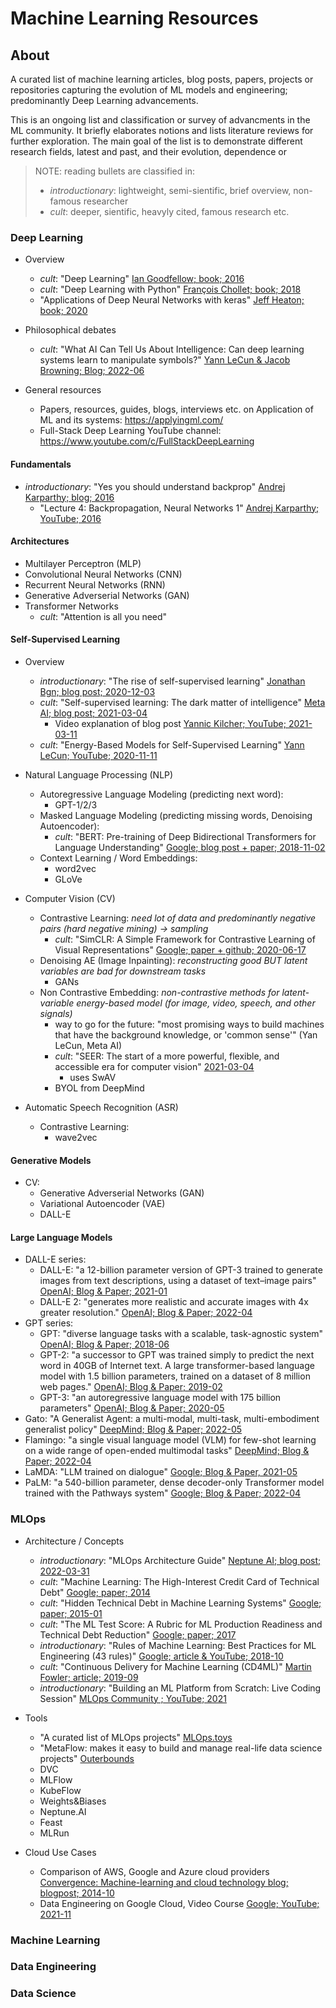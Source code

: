# Machine Learning Resources

## About

A curated list of machine learning articles, blog posts, papers, projects or repositories capturing the evolution of ML models and engineering; predominantly Deep Learning advancements.

This is an ongoing list and classification or survey of advancments in the ML community. It briefly elaborates notions and lists literature reviews for further exploration. The main goal of the list is to demonstrate different research fields, latest and past, and their evolution, dependence or 

> NOTE: reading bullets are classified in:
> - *introductionary*: lightweight, semi-sientific, brief overview, non-famous researcher
> - *cult*: deeper, sientific, heavyly cited, famous research
> etc. 


### Deep Learning

- Overview
  - *cult*: "Deep Learning" [Ian Goodfellow; book; 2016](https://www.deeplearningbook.org/)
  - *cult*: "Deep Learning with Python" [François Chollet; book; 2018](https://tanthiamhuat.files.wordpress.com/2018/03/deeplearningwithpython.pdf)
  - "Applications of Deep Neural Networks with keras" [Jeff Heaton; book; 2020](https://arxiv.org/pdf/2009.05673.pdf) 

- Philosophical debates
  - *cult*: "What AI Can Tell Us About Intelligence: Can deep learning systems learn to manipulate symbols?" [Yann LeCun & Jacob Browning; Blog; 2022-06](https://www.noemamag.com/what-ai-can-tell-us-about-intelligence/)

- General resources
  - Papers, resources, guides, blogs, interviews etc. on Application of ML and its systems: https://applyingml.com/
  - Full-Stack Deep Learning YouTube channel: https://www.youtube.com/c/FullStackDeepLearning

#### Fundamentals

- *introductionary*: "Yes you should understand backprop" [Andrej Karparthy; blog; 2016](https://karpathy.medium.com/yes-you-should-understand-backprop-e2f06eab496b)
  - "Lecture 4: Backpropagation, Neural Networks 1" [Andrej Karparthy; YouTube; 2016](https://www.youtube.com/watch?v=i94OvYb6noo) 

#### Architectures

- Multilayer Perceptron (MLP)
- Convolutional Neural Networks (CNN)
- Recurrent Neural Networks (RNN)
- Generative Adverserial Networks (GAN)
- Transformer Networks
  - *cult*: "Attention is all you need"


#### Self-Supervised Learning

- Overview
  - *introductionary*: "The rise of self-supervised learning" [Jonathan Bgn; blog post; 2020-12-03](https://jonathanbgn.com/2020/12/31/self-supervised-learning.html)
  - *cult*: "Self-supervised learning: The dark matter of intelligence" [Meta AI; blog post; 2021-03-04](https://ai.facebook.com/blog/self-supervised-learning-the-dark-matter-of-intelligence/)
    - Video explanation of blog post [Yannic Kilcher; YouTube; 2021-03-11](https://www.youtube.com/watch?v=Ag1bw8MfHGQ)  
  - *cult*: "Energy-Based Models for Self-Supervised Learning" [Yann LeCun; YouTube; 2020-11-11](https://www.youtube.com/watch?v=BqgnnrojVBI)

- Natural Language Processing (NLP)
  - Autoregressive Language Modeling (predicting next word):
    - GPT-1/2/3
  - Masked Language Modeling (predicting missing words, Denoising Autoencoder):
    - *cult*: "BERT: Pre-training of Deep Bidirectional Transformers for Language Understanding" [Google; blog post + paper; 2018-11-02](https://ai.googleblog.com/2018/11/open-sourcing-bert-state-of-art-pre.html)
  - Context Learning / Word Embeddings:
    - word2vec
    - GLoVe

- Computer Vision (CV)
  - Contrastive Learning: *need lot of data and predominantly negative pairs (hard negative mining) -> sampling*
    - *cult*: "SimCLR: A Simple Framework for Contrastive Learning of Visual Representations" [Google; paper + github; 2020-06-17](https://github.com/google-research/simclr)
  - Denoising AE (Image Inpainting): *reconstructing good BUT latent variables are bad for downstream tasks*
    - GANs
  - Non Contrastive Embedding: *non-contrastive methods for latent-variable energy-based model (for image, video, speech, and other signals)*
    - way to go for the future: "most promising ways to build machines that have the background knowledge, or 'common sense'" (Yan LeCun, Meta AI)
    - *cult*: "SEER: The start of a more powerful, flexible, and accessible era for computer vision" [2021-03-04](https://ai.facebook.com/blog/seer-the-start-of-a-more-powerful-flexible-and-accessible-era-for-computer-vision/)
      - uses SwAV
    - BYOL from DeepMind

- Automatic Speech Recognition (ASR)
  - Contrastive Learning:
    - wave2vec

#### Generative Models

- CV:
  - Generative Adverserial Networks (GAN) 
  - Variational Autoencoder (VAE)
  - DALL-E

#### Large Language Models

- DALL-E series:
  - DALL-E: "a 12-billion parameter version of GPT-3 trained to generate images from text descriptions, using a dataset of text–image pairs" [OpenAI; Blog & Paper; 2021-01](https://openai.com/blog/dall-e/)
  - DALL-E 2: "generates more realistic and accurate images with 4x greater resolution." [OpenAI; Blog & Paper; 2022-04](https://openai.com/dall-e-2/) 
- GPT series:
  - GPT: "diverse language tasks with a scalable, task-agnostic system" [OpenAI; Blog & Paper; 2018-06](https://openai.com/blog/language-unsupervised/)
  - GPT-2: "a successor to GPT was trained simply to predict the next word in 40GB of Internet text. A large transformer-based language model with 1.5 billion parameters, trained on a dataset of 8 million web pages." [OpenAI; Blog & Paper; 2019-02](https://openai.com/blog/better-language-models/) 
  - GPT-3: "an autoregressive language model with 175 billion parameters" [OpenAI; Blog & Paper; 2020-05](https://openai.com/blog/openai-api/) 
- Gato: "A Generalist Agent: a multi-modal, multi-task, multi-embodiment generalist policy" [DeepMind; Blog & Paper; 2022-05](https://www.deepmind.com/publications/a-generalist-agent)
- Flamingo: "a single visual language model (VLM) for few-shot learning on a wide range of open-ended multimodal tasks" [DeepMind; Blog & Paper; 2022-04](https://www.deepmind.com/blog/tackling-multiple-tasks-with-a-single-visual-language-model)
- LaMDA: "LLM trained on dialogue" [Google; Blog & Paper, 2021-05](https://blog.google/technology/ai/lamda/)
- PaLM: "a 540-billion parameter, dense decoder-only Transformer model trained with the Pathways system" [Google; Blog & Paper; 2022-04](https://ai.googleblog.com/2022/04/pathways-language-model-palm-scaling-to.html)

### MLOps

- Architecture / Concepts
  - *introductionary*: "MLOps Architecture Guide" [Neptune AI; blog post; 2022-03-31](https://neptune.ai/blog/mlops-architecture-guide)
  - *cult*: "Machine Learning: The High-Interest Credit Card of Technical Debt" [Google; paper; 2014](https://storage.googleapis.com/pub-tools-public-publication-data/pdf/43146.pdf)
  - *cult*: "Hidden Technical Debt in Machine Learning Systems" [Google; paper; 2015-01](https://proceedings.neurips.cc/paper/2015/file/86df7dcfd896fcaf2674f757a2463eba-Paper.pdf)
  - *cult*: "The ML Test Score: A Rubric for ML Production Readiness and Technical Debt Reduction" [Google; paper; 2017](https://storage.googleapis.com/pub-tools-public-publication-data/pdf/aad9f93b86b7addfea4c419b9100c6cdd26cacea.pdf)
  - *introductionary*: "Rules of Machine Learning: Best Practices for ML Engineering (43 rules)" [Google; article & YouTube; 2018-10](https://developers.google.com/machine-learning/guides/rules-of-ml)
  - *cult*: "Continuous Delivery for Machine Learning (CD4ML)" [Martin Fowler; article; 2019-09](https://martinfowler.com/articles/cd4ml.html)
  - *introductionary*: "Building an ML Platform from Scratch: Live Coding Session" [MLOps Community ; YouTube; 2021](https://www.youtube.com/watch?v=s8Jj9gzQ3xA)


- Tools
  - "A curated list of MLOps projects" [MLOps.toys](https://mlops.toys/feature-store)
  - "MetaFlow: makes it easy to build and manage real-life data science projects" [Outerbounds](https://outerbounds.com/)
  - DVC
  - MLFlow
  - KubeFlow
  - Weights&Biases
  - Neptune.AI
  - Feast
  - MLRun
 
 - Cloud Use Cases
   - Comparison of AWS, Google and Azure cloud providers [Convergence: Machine-learning and cloud technology blog; blogpost; 2014-10](https://aawasthi.blogspot.com/2014/10/cloud-nomenclature-aws-google-azure.html)
   - Data Engineering on Google Cloud, Video Course [Google; YouTube; 2021-11](https://www.youtube.com/watch?v=7TYLYjaHB64&list=PLmI_IVYHB9Fred0mR-280Uro9HOH9Lo98)

### Machine Learning

### Data Engineering

### Data Science


